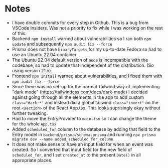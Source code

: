 # Notes

- I have double commits for every step in Github. This is a bug from VSCode Insiders. Was not a priority to fix while I was working on the rest of this.
- Backend `npm install` warned about vulnerabilities so I ran both `npm update` and subsequently `npm audit fix --force`
- Prisma does not have `binaryTargets` for my up-to-date Fedora so had to use an Ubuntu 22.04 container
- The Ubuntu 22.04 default version of `node` is incompatible with the codebase, so had to update that independent of the distribution. (So using version 21.x)
- Frontend `npm install` warned about vulnerabilities, and I fixed them with `npm audit fix --force`
- Since there was no set-up for the normal Tailwind way of implementing "dark mode" (https://tailwindcss.com/docs/dark-mode) I decided against going through all the elements in the app to add custom `class="dark:*"` and instead did a global tailwind `class="invert"` on the root `<section>` of the React App.tsx. This looks suprisingly okay without further tweaking.
- Had to move the EntryProvider to `main.tsx` so I can change the theme for the whole `App.tsx`
- Added `scheduled_for` column to the database by adding that field to the Entry model in `backend/prisma/schema.prisma` and running `npx prisma migrate dev --name added_scheduled_for_column`
- It does not make sense to have an input field for when an event was created. So I converted that input field for the new field of `scheduled_for`, and I set `created_at` to the present `Date()` in all appropriate places.
